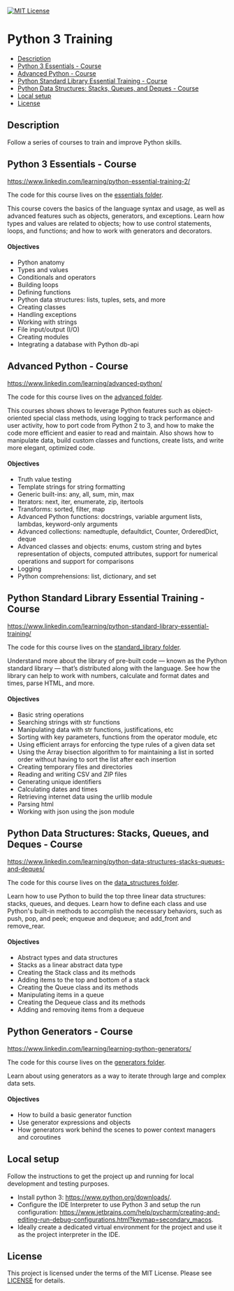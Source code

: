 [![MIT License](https://img.shields.io/badge/License-MIT-green.svg)](LICENSE.md)

# Python 3 Training

* [Description](#description)
* [Python 3 Essentials - Course](#python-3-essentials---course)
* [Advanced Python - Course](#advanced-python---course)
* [Python Standard Library Essential Training - Course](#python-standard-library-essential-training---course)
* [Python Data Structures: Stacks, Queues, and Deques - Course](#python-data-structures-stacks-queues-and-deques---course)
* [Local setup](#local-setup)
* [License](#license)

## Description
Follow a series of courses to train and improve Python skills.

## Python 3 Essentials - Course
https://www.linkedin.com/learning/python-essential-training-2/

The code for this course lives on the [essentials folder](./essentials).

This course covers the basics of the language syntax and usage, as well as advanced features such as objects, generators, and exceptions. Learn how types and values are related to objects; how to use control statements, loops, and functions; and how to work with generators and decorators.

#### Objectives
- Python anatomy
- Types and values
- Conditionals and operators
- Building loops
- Defining functions
- Python data structures: lists, tuples, sets, and more
- Creating classes
- Handling exceptions
- Working with strings
- File input/output (I/O)
- Creating modules
- Integrating a database with Python db-api

## Advanced Python - Course
https://www.linkedin.com/learning/advanced-python/

The code for this course lives on the [advanced folder](./advanced).

This courses shows shows to leverage Python features such as object-oriented special class methods, using logging to track performance and user activity, how to port code from Python 2 to 3, and how to make the code more efficient and easier to read and maintain.
Also shows how to manipulate data, build custom classes and functions, create lists, and write more elegant, optimized code.

#### Objectives
- Truth value testing
- Template strings for string formatting
- Generic built-ins: any, all, sum, min, max
- Iterators: next, iter, enumerate, zip, itertools
- Transforms: sorted, filter, map
- Advanced Python functions: docstrings, variable argument lists, lambdas, keyword-only arguments
- Advanced collections: namedtuple, defaultdict, Counter, OrderedDict, deque
- Advanced classes and objects: enums, custom string and bytes representation of objects, computed attributes, support for numerical operations and support for comparisons 
- Logging
- Python comprehensions: list, dictionary, and set

## Python Standard Library Essential Training - Course
https://www.linkedin.com/learning/python-standard-library-essential-training/

The code for this course lives on the [standard_library folder](./standard_library).

Understand more about the library of pre-built code — known as the Python standard library — that’s distributed along with the language.
See how the library can help to work with numbers, calculate and format dates and times, parse HTML, and more.

#### Objectives
- Basic string operations
- Searching strings with str functions
- Manipulating data with str functions, justifications, etc
- Sorting with key parameters, functions from the operator module, etc
- Using efficient arrays for enforcing the type rules of a given data set
- Using the Array bisection algorithm to for maintaining a list in sorted order without having to sort the list after each insertion
- Creating temporary files and directories
- Reading and writing CSV and ZIP files
- Generating unique identifiers
- Calculating dates and times
- Retrieving internet data using the urllib module
- Parsing html 
- Working with json using the json module

## Python Data Structures: Stacks, Queues, and Deques - Course
https://www.linkedin.com/learning/python-data-structures-stacks-queues-and-deques/

The code for this course lives on the [data_structures folder](./data_structures).

Learn how to use Python to build the top three linear data structures: stacks, queues, and deques.
Learn how to define each class and use Python's built-in methods to accomplish the necessary behaviors, such as push, pop, and peek; enqueue and dequeue; and add_front and remove_rear. 

#### Objectives
- Abstract types and data structures
- Stacks as a linear abstract data type
- Creating the Stack class and its methods
- Adding items to the top and bottom of a stack
- Creating the Queue class and its methods
- Manipulating items in a queue
- Creating the Dequeue class and its methods
- Adding and removing items from a dequeue

## Python Generators - Course
https://www.linkedin.com/learning/learning-python-generators/

The code for this course lives on the [generators folder](./generators).

Learn about using generators as a way to iterate through large and complex data sets.

#### Objectives
- How to build a basic generator function
- Use generator expressions and objects
- How generators work behind the scenes to power context managers and coroutines

## Local setup
Follow the instructions to get the project up and running for local development and testing purposes.
- Install python 3: https://www.python.org/downloads/. 
- Configure the IDE Interpreter to use Python 3 and setup the run configuration: https://www.jetbrains.com/help/pycharm/creating-and-editing-run-debug-configurations.html?keymap=secondary_macos.
- Ideally create a dedicated virtual environment for the project and use it as the project interpreter in the IDE.

## License
This project is licensed under the terms of the MIT License.
Please see [LICENSE](LICENSE.md) for details.
